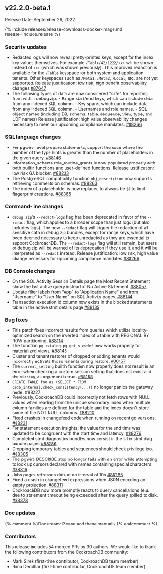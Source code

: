 ## v22.2.0-beta.1

Release Date: September 26, 2022

{% include releases/release-downloads-docker-image.md release=include.release %}

<h3 id="v22-2-0-beta-1-security-updates">Security updates</h3>

- Redacted logs will now reveal pretty-printed keys, except for the index key values themselves. For example `/Table/42/1222/‹x›` will be shown instead of `‹x›` (which was shown previously). This improved redaction is available for the `/Table` keyspace for both system and application tenants. Other keyspaces such as `/Meta1`, `/Meta2`, `/Local`, etc. are not yet supported.  Release justification: low risk, high benefit observability changes [#87647][#87647]
- The following types of data are now considered "safe" for reporting from within debug.zip: - Range start/end keys, which can include data from any indexed   SQL column. - Key spans, which can include data from any indexed SQL column. - Usernames and role names. - SQL object names (including DB, schema, table, sequence, view,   type, and UDF names)  Release justification: high value observability changes necessary to meet our upcoming compliance mandates. [#88266][#88266]

<h3 id="v22-2-0-beta-1-sql-language-changes">SQL language changes</h3>

- For pgwire-level prepare statements, support the case where the number of the type hints is greater than the number of placeholders in the given query. [#88146][#88146]
- Information_schema.role_routine_grants is now populated properly with both builtin functions and user-defined functions. Release justification: low risk GA blocker. [#88233][#88233]
- The PostgreSQL compatibility function `obj_description` now supports retrieving comments on schemas. [#88263][#88263]
- The index of a placeholder is now replaced to always be `$1` to limit fingerprint creations. [#88365][#88365]

<h3 id="v22-2-0-beta-1-command-line-changes">Command-line changes</h3>

- `debug zip`'s `--redact-logs` flag has been deprecated in favor of the `--redact` flag, which applies to a broader scope than just logs (but also includes logs). The new `--redact` flag will trigger the redaction of all sensitive data in debug zip bundles, except for range keys, which have been deemed necessary to keep unredacted as they are essential to support CockroachDB. The `--redact-logs` flag will still remain, but users of debug zip will be warned of its deprecation if they use it, and it will be interpreted as `--redact` instead.  Release justification: low risk, high value change necessary for upcoming compliance mandates [#88266][#88266]

<h3 id="v22-2-0-beta-1-db-console-changes">DB Console changes</h3>

- On the SQL Activity Session Details page the Most Recent Statement show the last active query instead of No Active Statement. [#88057][#88057]
- Update filter labels from "App" to "Application Name" and from "Username" to "User Name" on SQL Activity pages. [#88144][#88144]
- Transaction execution id column now exists in the blocked statements table in the active stmt details page [#88135][#88135]

<h3 id="v22-2-0-beta-1-bug-fixes">Bug fixes</h3>

- This patch fixes incorrect results from queries which utilize locality-optimized search on the inverted index of a table with REGIONAL BY ROW partitioning. [#88114][#88114]
- The function `pg_catalog.pg_get_viewdef` now works properly for materialized views. [#88143][#88143]
- Cluster and tenant restores of dropped or adding tenants would incorrectly activate those tenants during restore. [#88157][#88157]
- The `current_setting` builtin function now properly does not result in an error when checking a custom session setting that does not exist and the `missing_ok` argument is true. [#88158][#88158]
- `CREATE TABLE foo as (SELECT * FROM crdb_internal.check_consistency(...))` no longer panics the gateway node. [#88227][#88227]
- Previously, CockroachDB could incorrectly not fetch rows with NULL values when reading from the unique secondary index when multiple column families are defined for the table and the index doesn't store some of the NOT NULL columns. [#88210][#88210]
- Fixed crashes in changefeed code when running on recent go versions. [#88231][#88231]
- For statement execution insights, the value for the end time was updated to be congruent with the start time and latency. [#88276][#88276]
- Completed stmt diagnostics bundles now persist in the UI in stmt diag bundle pages [#88286][#88286]
- Dropping temporary tables and sequences should check privilege too. [#88305][#88305]
- The pgwire DESCRIBE step no longer fails with an error while attempting to look up cursors declared with names containing special characters. [#88316][#88316]
- Jobs pages refreshes data at an interval of 10s [#88285][#88285]
- Fixed a crash in changefeed expressions when JSON encoding an empty projection. [#88311][#88311]
- CockroachDB now more promptly reacts to query cancellations (e.g. due to statement timeout being exceeded) after the query spilled to disk. [#88378][#88378]

<h3 id="v22-2-0-beta-1-doc-updates">Doc updates</h3>

{% comment %}Docs team: Please add these manually.{% endcomment %}

<h3 id="v22-2-0-beta-1-contributors">Contributors</h3>

This release includes 54 merged PRs by 30 authors.
We would like to thank the following contributors from the CockroachDB community:

- Mark Sirek (first-time contributor, CockroachDB team member)
- Rima Deodhar (first-time contributor, CockroachDB team member)

[#87647]: https://github.com/cockroachdb/cockroach/pull/87647
[#88057]: https://github.com/cockroachdb/cockroach/pull/88057
[#88114]: https://github.com/cockroachdb/cockroach/pull/88114
[#88135]: https://github.com/cockroachdb/cockroach/pull/88135
[#88143]: https://github.com/cockroachdb/cockroach/pull/88143
[#88144]: https://github.com/cockroachdb/cockroach/pull/88144
[#88146]: https://github.com/cockroachdb/cockroach/pull/88146
[#88157]: https://github.com/cockroachdb/cockroach/pull/88157
[#88158]: https://github.com/cockroachdb/cockroach/pull/88158
[#88210]: https://github.com/cockroachdb/cockroach/pull/88210
[#88227]: https://github.com/cockroachdb/cockroach/pull/88227
[#88231]: https://github.com/cockroachdb/cockroach/pull/88231
[#88233]: https://github.com/cockroachdb/cockroach/pull/88233
[#88263]: https://github.com/cockroachdb/cockroach/pull/88263
[#88266]: https://github.com/cockroachdb/cockroach/pull/88266
[#88276]: https://github.com/cockroachdb/cockroach/pull/88276
[#88285]: https://github.com/cockroachdb/cockroach/pull/88285
[#88286]: https://github.com/cockroachdb/cockroach/pull/88286
[#88305]: https://github.com/cockroachdb/cockroach/pull/88305
[#88311]: https://github.com/cockroachdb/cockroach/pull/88311
[#88316]: https://github.com/cockroachdb/cockroach/pull/88316
[#88365]: https://github.com/cockroachdb/cockroach/pull/88365
[#88378]: https://github.com/cockroachdb/cockroach/pull/88378

